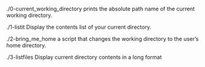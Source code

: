 ./0-current_working_directory prints the absolute path name of the current working directory.

./1-listit Display the contents list of your current directory.

./2-bring_me_home a script that changes the working directory to the user’s home directory.

./3-listfiles Display current directory contents in a long format
